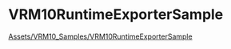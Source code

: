 # VRM10RuntimeExporterSample

[Assets/VRM10_Samples/VRM10RuntimeExporterSample](https://github.com/vrm-c/UniVRM/tree/master/Assets/VRM10_Samples/VRM10RuntimeExporterSample)
